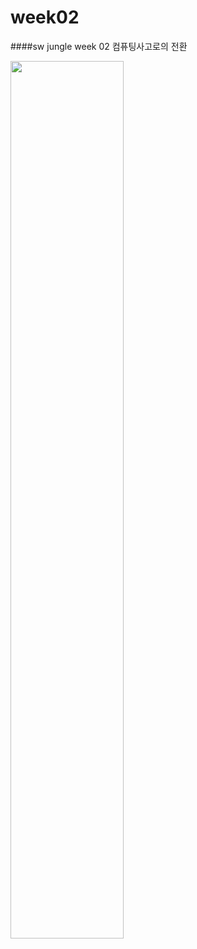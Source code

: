 # week02
####sw jungle week 02 컴퓨팅사고로의 전환 




<img src="https://user-images.githubusercontent.com/47134564/102566280-8d490b00-4122-11eb-96ef-2b62bcf93567.png" width="60%"></img>